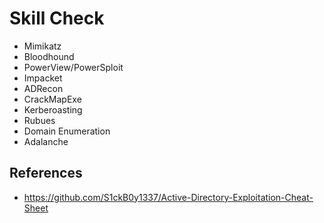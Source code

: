 # Skill Check
- Mimikatz
- Bloodhound
- PowerView/PowerSploit
- Impacket 
- ADRecon
- CrackMapExe
- Kerberoasting
- Rubues
- Domain Enumeration
- Adalanche


## References
- https://github.com/S1ckB0y1337/Active-Directory-Exploitation-Cheat-Sheet